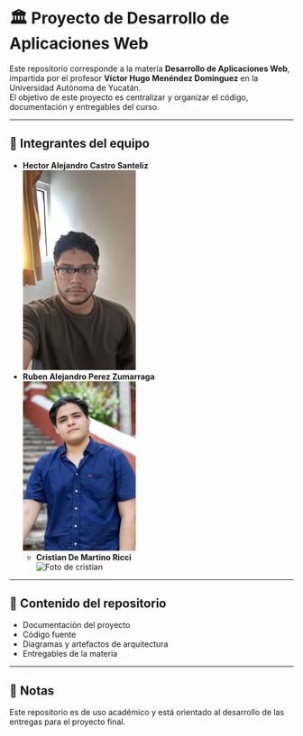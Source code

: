 # 🏛️ Proyecto de Desarrollo de Aplicaciones Web

Este repositorio corresponde a la materia **Desarrollo de Aplicaciones Web**, impartida por el profesor **Víctor Hugo Menéndez Domínguez** en la Universidad Autónoma de Yucatán.  
El objetivo de este proyecto es centralizar y organizar el código, documentación y entregables del curso.

---

## 👥 Integrantes del equipo
- **Hector Alejandro Castro Santeliz**
  <br><img src="Assets/Img/IMG_6630.jpg" alt="Foto de Héctor" width="200"/>
- **Ruben Alejandro Perez Zumarraga**
  <br><img src="Assets/Img/ImagenRuben.jpg" alt="Foto de Rubén" width="200"/>
  - **Cristian De Martino Ricci**
  <br><img src="Assets/Img/iconGit.jpg" alt="Foto de cristian" width="200"/>

---

## 📂 Contenido del repositorio
- Documentación del proyecto
- Código fuente
- Diagramas y artefactos de arquitectura
- Entregables de la materia

---

## 📌 Notas
Este repositorio es de uso académico y está orientado al desarrollo de las entregas para el proyecto final.
